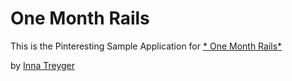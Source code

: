 # One Month Rails

This is the Pinteresting Sample Application for 
[* One Month Rails*](http://onemonthrails.com)

by [Inna Treyger](http://innatreyger.com)